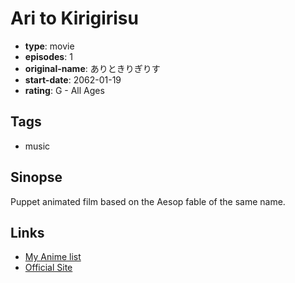 # Ari to Kirigirisu

-   **type**: movie
-   **episodes**: 1
-   **original-name**: ありときりぎりす
-   **start-date**: 2062-01-19
-   **rating**: G - All Ages

## Tags

-   music

## Sinopse

Puppet animated film based on the Aesop fable of the same name.

## Links

-   [My Anime list](https://myanimelist.net/anime/33342/Ari_to_Kirigirisu)
-   [Official Site](http://gakken.co.jp/campaign/70th/archives/)
